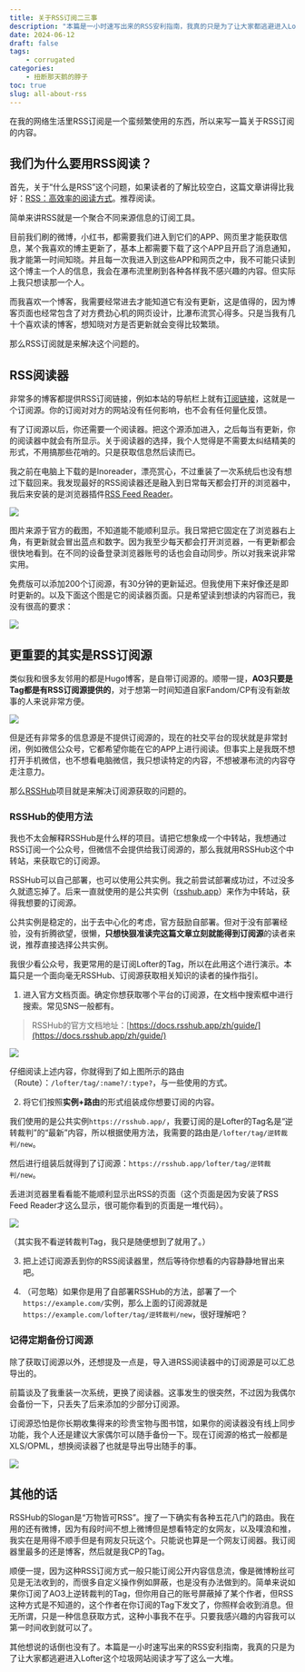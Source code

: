 ```yaml
---
title: 关于RSS订阅二三事
description: "本篇是一小时速写出来的RSS安利指南，我真的只是为了让大家都逃避进入Lofter这个垃圾网站阅读才写了这么一大堆。"
date: 2024-06-12
draft: false
tags: 
    - corrugated
categories: 
    - 扭断那天鹅的脖子
toc: true
slug: all-about-rss
---
```


在我的网络生活里RSS订阅是一个蛮频繁使用的东西，所以来写一篇关于RSS订阅的内容。

## 我们为什么要用RSS阅读？

首先，关于“什么是RSS”这个问题，如果读者的了解比较空白，这篇文章讲得比我好：[RSS：高效率的阅读方式](https://sspai.com/post/56198)。推荐阅读。

简单来讲RSS就是一个聚合不同来源信息的订阅工具。

目前我们刷的微博，小红书，都需要我们进入到它们的APP、网页里才能获取信息，某个我喜欢的博主更新了，基本上都需要下载了这个APP且开启了消息通知，我才能第一时间知晓。并且每一次我进入到这些APP和网页之中，我不可能只读到这个博主一个人的信息，我会在瀑布流里刷到各种各样我不感兴趣的内容。但实际上我只想读那一个人。

而我喜欢一个博客，我需要经常进去才能知道它有没有更新，这是值得的，因为博客页面也经常包含了对方费劲心机的网页设计，比瀑布流赏心得多。只是当我有几十个喜欢读的博客，想知晓对方是否更新就会变得比较繁琐。

那么RSS订阅就是来解决这个问题的。

## RSS阅读器

非常多的博客都提供RSS订阅链接，例如本站的导航栏上就有[订阅链接](/index.xml/)，这就是一个订阅源。你的订阅对对方的网站没有任何影响，也不会有任何量化反馈。

有了订阅源以后，你还需要一个阅读器。把这个源添加进入，之后每当有更新，你的阅读器中就会有所显示。关于阅读器的选择，我个人觉得是不需要太纠结精美的形式，不用搞那些花哨的。只是获取信息然后读而已。

我之前在电脑上下载的是Inoreader，漂亮赏心，不过重装了一次系统后也没有想过下载回来。我发现最好的RSS阅读器还是融入到日常每天都会打开的浏览器中，我后来安装的是浏览器插件[RSS Feed Reader](https://chromewebstore.google.com/detail/rss-feed-reader/pnjaodmkngahhkoihejjehlcdlnohgmp)。

![](https://lh3.googleusercontent.com/rQfCS1nX6ltv30swrcNCdwTUheBXSGOkrrmdYmCEMvRf8xfFhk8xu9IyZm-4K3Cv041jG3XGlSdw45g_JxUBboR_vQ=s800-w800-h500) 

图片来源于官方的截图，不知道能不能顺利显示。我日常把它固定在了浏览器右上角，有更新就会冒出蓝点和数字。因为我至少每天都会打开浏览器，一有更新都会很快地看到。在不同的设备登录浏览器账号的话也会自动同步。所以对我来说非常实用。

免费版可以添加200个订阅源，有30分钟的更新延迟。但我使用下来好像还是即时更新的。以及下面这个图是它的阅读器页面。只是希望读到想读的内容而已，我没有很高的要求：

![](https://lh3.googleusercontent.com/_UzgCk7-i1b_1Mv4W-REYumd6Jc9VAYPuDuMTLvvUUpjlIeeVrhCe5oA3YJ_iRLoed74SKR0BDBKppOZ17KZsVzvlQ=s800-w800-h500)

## 更重要的其实是RSS订阅源

类似我和很多友邻用的都是Hugo博客，是自带订阅源的。顺带一提，**AO3只要是Tag都是有RSS订阅源提供的**，对于想第一时间知道自家Fandom/CP有没有新故事的人来说非常方便。

![](/rss/1.png)

但是还有非常多的信息源是不提供订阅源的，现在的社交平台的现状就是非常封闭，例如微信公众号，它都希望你能在它的APP上进行阅读。但事实上是我既不想打开手机微信，也不想看电脑微信，我只想读特定的内容，不想被瀑布流的内容夺走注意力。

那么[RSSHub](https://docs.rsshub.app/zh/)项目就是来解决订阅源获取的问题的。

### RSSHub的使用方法

我也不太会解释RSSHub是什么样的项目。请把它想象成一个中转站，我想通过RSS订阅一个公众号，但微信不会提供给我订阅源的，那么我就用RSSHub这个中转站，来获取它的订阅源。

RSSHub可以自己部署，也可以使用公共实例。我之前尝试部署成功过，不过没多久就遗忘掉了。后来一直就使用的是公共实例（[rsshub.app](https://docs.rsshub.app/zh/guide/instances)）来作为中转站，获得我想要的订阅源。

公共实例是稳定的，出于去中心化的考虑，官方鼓励自部署。但对于没有部署经验，没有折腾欲望，很懒，**只想快狠准读完这篇文章立刻就能得到订阅源**的读者来说，推荐直接选择公共实例。

我很少看公众号，我更常用的是订阅Lofter的Tag，所以在此用这个进行演示。本篇只是一个面向毫无RSSHub、订阅源获取相关知识的读者的操作指引。

1. 进入官方文档页面。确定你想获取哪个平台的订阅源，在文档中搜索框中进行搜索。常见SNS一般都有。

> RSSHub的官方文档地址：[https://docs.rsshub.app/zh/guide/](https://docs.rsshub.app/zh/guide/)

![](/rss/2.png)

仔细阅读上述内容，你就得到了如上图所示的路由（Route）：`/lofter/tag/:name?/:type?`，与一些使用的方式。

2. 将它们按照**实例+路由**的形式组装成你想要订阅的内容。

我们使用的是公共实例`https://rsshub.app/`，我要订阅的是Lofter的Tag名是“逆转裁判”的“最新”内容，所以根据使用方法，我需要的路由是`/lofter/tag/逆转裁判/new`。

然后进行组装后就得到了订阅源：`https://rsshub.app/lofter/tag/逆转裁判/new`。

丢进浏览器里看看能不能顺利显示出RSS的页面（这个页面是因为安装了RSS Feed Reader才这么显示，很可能你看到的页面是一堆代码）。

![](/rss/3.png)

（其实我不看逆转裁判Tag，我只是随便想到了就用了。）

3. 把上述订阅源丢到你的RSS阅读器里，然后等待你想看的内容静静地冒出来吧。

4. （可忽略）如果你是用了自部署RSSHub的方法，部署了一个`https://example.com/`实例，那么上面的订阅源就是`https://example.com/lofter/tag/逆转裁判/new`，很好理解吧？

### 记得定期备份订阅源

除了获取订阅源以外，还想提及一点是，导入进RSS阅读器中的订阅源是可以汇总导出的。

前篇谈及了我重装一次系统，更换了阅读器。这事发生的很突然，不过因为我偶尔会备份一下，只丢失了后来添加的少部分订阅源。

订阅源恐怕是你长期收集得来的珍贵宝物与图书馆，如果你的阅读器没有线上同步功能，我个人还是建议大家偶尔可以随手备份一下。现在订阅源的格式一般都是XLS/OPML，想换阅读器了也就是导出导出随手的事。

![](/rss/4.png)

## 其他的话

RSSHub的Slogan是“万物皆可RSS”。搜了一下确实有各种五花八门的路由。我在用的还有微博，因为有段时间不想上微博但是想看特定的女网友，以及噗浪和推，我实在是用得不顺手但是有网友只玩这个。只能说也算是一个网友订阅器。我订阅器里最多的还是博客，然后就是我CP的Tag。

顺便一提，因为这种RSS订阅方式一般只能订阅公开内容信息流，像是微博粉丝可见是无法收到的，而很多自定义操作例如屏蔽，也是没有办法做到的。简单来说如果你订阅了AO3上逆转裁判的Tag，但你用自己的账号屏蔽掉了某个作者，但RSS这种方式是不知道的，这个作者在你订阅的Tag下发文了，你照样会收到消息。但无所谓，只是一种信息获取方式，这种小事我不在乎。只要我感兴趣的内容我可以第一时间收到就可以了。

其他想说的话倒也没有了。本篇是一小时速写出来的RSS安利指南，我真的只是为了让大家都逃避进入Lofter这个垃圾网站阅读才写了这么一大堆。
